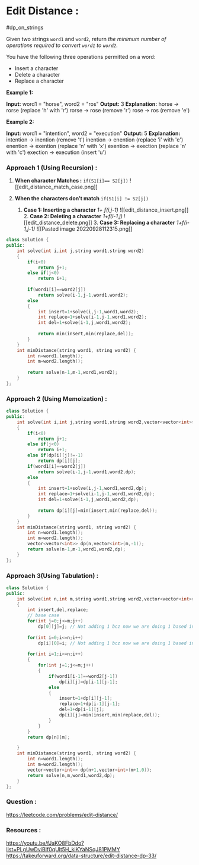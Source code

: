 # Edit Distance :
#dp_on_strings 

Given two strings `word1` and `word2`, return _the minimum number of operations required to convert `word1` to `word2`_.

You have the following three operations permitted on a word:

-   Insert a character
-   Delete a character
-   Replace a character

**Example 1:**

**Input:** word1 = "horse", word2 = "ros"
**Output:** 3
**Explanation:** 
horse -> rorse (replace 'h' with 'r')
rorse -> rose (remove 'r')
rose -> ros (remove 'e')

**Example 2:**

**Input:** word1 = "intention", word2 = "execution"
**Output:** 5
**Explanation:** 
intention -> inention (remove 't')
inention -> enention (replace 'i' with 'e')
enention -> exention (replace 'n' with 'x')
exention -> exection (replace 'n' with 'c')
exection -> execution (insert 'u')

### Approach 1 (Using Recursion) :

1. **When character Matches :**
	`if(S1[i]== S2[j])`
	![[edit_distance_match_case.png]]

2. **When the characters don’t match**
	`if(S1[i] != S2[j])`
	1. **Case 1: Inserting a character**
		*1+ f(i,j-1)*
		![[edit_distance_insert.png]]
		2. **Case 2: Deleting a character**
		*1+f(i-1,j)*
		![[edit_distance_delete.png]]
		3. **Case 3: Replacing a character** 
		*1+f(i-1,j-1)*
		![[Pasted image 20220928112315.png]]

```cpp
class Solution {
public:
    int solve(int i,int j,string word1,string word2)
    {
        if(i<0)
            return j+1;
        else if(j<0)
            return i+1;
        
        if(word1[i]==word2[j])
            return solve(i-1,j-1,word1,word2);
        else
        {
            int insert=1+solve(i,j-1,word1,word2);
            int replace=1+solve(i-1,j-1,word1,word2);
            int del=1+solve(i-1,j,word1,word2);
            
            return min(insert,min(replace,del));
        }
    }
    int minDistance(string word1, string word2) {
        int n=word1.length();
        int m=word2.length();
        
        return solve(n-1,m-1,word1,word2);
    }
};
```

### Approach 2 (Using Memoization) :
```cpp
class Solution {
public:
    int solve(int i,int j,string word1,string word2,vector<vector<int>> &dp)
    {
        if(i<0)
            return j+1;
        else if(j<0)
            return i+1;
        else if(dp[i][j]!=-1)
            return dp[i][j];
        if(word1[i]==word2[j])
            return solve(i-1,j-1,word1,word2,dp);
        else
        {
            int insert=1+solve(i,j-1,word1,word2,dp);
            int replace=1+solve(i-1,j-1,word1,word2,dp);
            int del=1+solve(i-1,j,word1,word2,dp);
            
            return dp[i][j]=min(insert,min(replace,del));
        }
    }
    int minDistance(string word1, string word2) {
        int n=word1.length();
        int m=word2.length();
        vector<vector<int>> dp(n,vector<int>(m,-1));
        return solve(n-1,m-1,word1,word2,dp);
    }
};
```


### Approach 3(Using Tabulation) :

```cpp
class Solution {
public:
    int solve(int n,int m,string word1,string word2,vector<vector<int>> &dp)
    {   
        int insert,del,replace;
        // base case
        for(int j=0;j<=m;j++)
            dp[0][j]=j; // Not adding 1 bcz now we are doing 1 based indexing
        
        for(int i=0;i<=n;i++)
            dp[i][0]=i; // Not adding 1 bcz now we are doing 1 based indexing
        
        for(int i=1;i<=n;i++)
        {
            for(int j=1;j<=m;j++)
            {
                if(word1[i-1]==word2[j-1])
                    dp[i][j]=dp[i-1][j-1];
                else
                {
                    insert=1+dp[i][j-1];
                    replace=1+dp[i-1][j-1];
                    del=1+dp[i-1][j];
                    dp[i][j]=min(insert,min(replace,del));
                }
            }
        }
        return dp[n][m];

    }
    int minDistance(string word1, string word2) {
        int n=word1.length();
        int m=word2.length();
        vector<vector<int>> dp(n+1,vector<int>(m+1,0));
        return solve(n,m,word1,word2,dp);
    }
};
```



### Question :
https://leetcode.com/problems/edit-distance/


### Resources :
https://youtu.be/fJaKO8FbDdo?list=PLgUwDviBIf0qUlt5H_kiKYaNSqJ81PMMY
https://takeuforward.org/data-structure/edit-distance-dp-33/